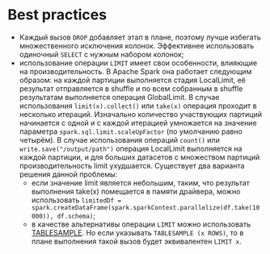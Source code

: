 # Best practices

- Каждый вызов `DROP` добавляет этап в плане, поэтому лучше избегать множественного исключения колонок. Эффективнее использовать одиночный `SELECT` с нужным набором колонок;
- использование операции `LIMIT` имеет свои особенности, влияющие на производительность. В Apache Spark она работает следующим образом: на каждой партиции выполняется стадия LocalLimit, её результат отправляется в shuffle и по всем собранным в shuffle результатам выполняется операция GlobalLimit. В случае использования `limit(x).collect()` или `take(x)` операция проходит в несколько итераций. Изначально количество участвующих партиций начинается с одной и с каждой итерацией умножается на значение параметра `spark.sql.limit.scaleUpFactor` (по умолчанию равно четырём). В случае использования операций `count()` или `write.save("/output/path")` операция LocalLimit выполняется на каждой партиции, и для больших датасетов с множеством партиций производительность limit ухудшается. Существует два варианта решения данной проблемы:
    - если значение limit является небольшим, таким, что результат выполнения take(x) помещается в памяти драйвера, можно использовать `limitedDf = spark.createDataFrame(spark.sparkContext.parallelize(df.take(10000)), df.schema)`;
    - в качестве альтернативы операции `LIMIT` можно использовать [TABLESAMPLE](https://spark.apache.org/docs/latest/sql-ref-syntax-qry-select-sampling.html). Но если указывать `TABLESAMPLE (x ROWS)`, то в плане выполнения такой вызов будет эквивалентен `LIMIT x`.
